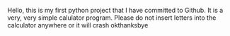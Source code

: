 Hello, this is my first python project that I have committed to Github. It is a very, very simple calulator program. Please do not insert letters into the calculator anywhere or it will crash okthanksbye